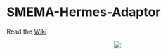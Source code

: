 # SMEMA-Hermes-Adaptor

Read the [Wiki](https://github.com/Industry4/SMEMA-Hermes-Adaptor/wiki)
<p align="center">
  <img src="https://user-images.githubusercontent.com/14904422/204606799-0099bd32-698d-4c82-855b-a71765e921e6.jpg" />
</p>
